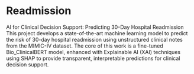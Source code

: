# Readmission
AI for Clinical Decision Support: Predicting 30-Day Hospital Readmission
This project develops a state-of-the-art machine learning model to predict the risk of 30-day hospital readmission using unstructured clinical notes from the MIMIC-IV dataset. The core of this work is a fine-tuned Bio_ClinicalBERT model, enhanced with Explainable AI (XAI) techniques using SHAP to provide transparent, interpretable predictions for clinical decision support.